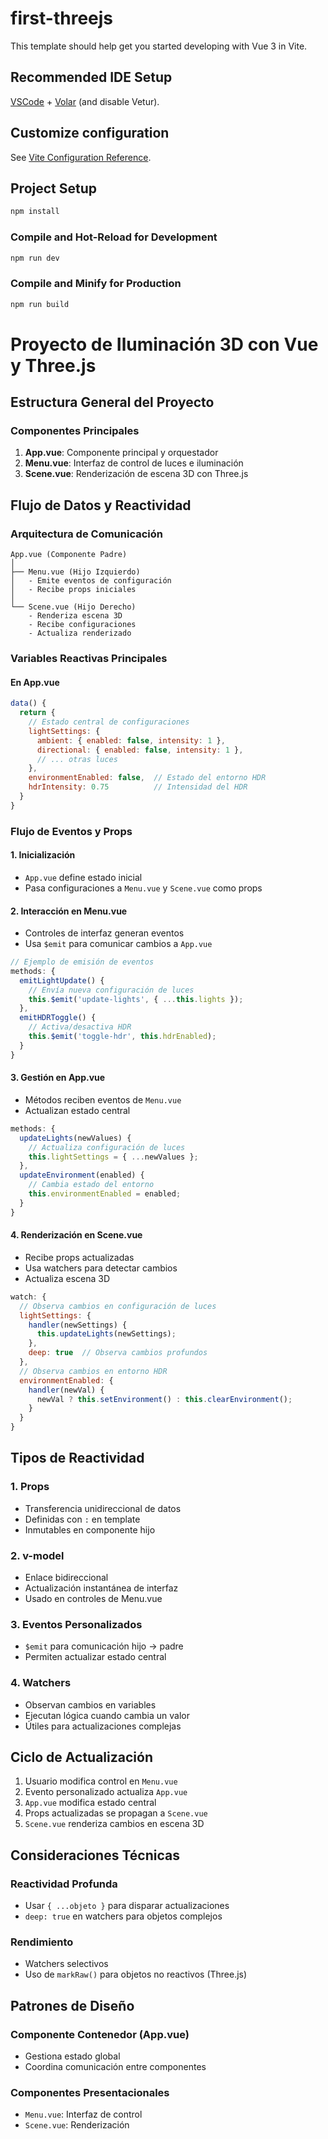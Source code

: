 # first-threejs

This template should help get you started developing with Vue 3 in Vite.

## Recommended IDE Setup

[VSCode](https://code.visualstudio.com/) + [Volar](https://marketplace.visualstudio.com/items?itemName=Vue.volar) (and disable Vetur).

## Customize configuration

See [Vite Configuration Reference](https://vite.dev/config/).

## Project Setup

```sh
npm install
```

### Compile and Hot-Reload for Development

```sh
npm run dev
```

### Compile and Minify for Production

```sh
npm run build
```
# Proyecto de Iluminación 3D con Vue y Three.js

## Estructura General del Proyecto

### Componentes Principales
1. **App.vue**: Componente principal y orquestador
2. **Menu.vue**: Interfaz de control de luces e iluminación
3. **Scene.vue**: Renderización de escena 3D con Three.js

## Flujo de Datos y Reactividad

### Arquitectura de Comunicación
```
App.vue (Componente Padre)
│
├── Menu.vue (Hijo Izquierdo)
│   - Emite eventos de configuración
│   - Recibe props iniciales
│
└── Scene.vue (Hijo Derecho)
    - Renderiza escena 3D
    - Recibe configuraciones
    - Actualiza renderizado
```

### Variables Reactivas Principales

#### En App.vue
```javascript
data() {
  return {
    // Estado central de configuraciones
    lightSettings: {
      ambient: { enabled: false, intensity: 1 },
      directional: { enabled: false, intensity: 1 },
      // ... otras luces
    },
    environmentEnabled: false,  // Estado del entorno HDR
    hdrIntensity: 0.75          // Intensidad del HDR
  }
}
```

### Flujo de Eventos y Props

#### 1. Inicialización
- `App.vue` define estado inicial
- Pasa configuraciones a `Menu.vue` y `Scene.vue` como props

#### 2. Interacción en Menu.vue
- Controles de interfaz generan eventos
- Usa `$emit` para comunicar cambios a `App.vue`

```javascript
// Ejemplo de emisión de eventos
methods: {
  emitLightUpdate() {
    // Envía nueva configuración de luces
    this.$emit('update-lights', { ...this.lights });
  },
  emitHDRToggle() {
    // Activa/desactiva HDR
    this.$emit('toggle-hdr', this.hdrEnabled);
  }
}
```

#### 3. Gestión en App.vue
- Métodos reciben eventos de `Menu.vue`
- Actualizan estado central

```javascript
methods: {
  updateLights(newValues) {
    // Actualiza configuración de luces
    this.lightSettings = { ...newValues };
  },
  updateEnvironment(enabled) {
    // Cambia estado del entorno
    this.environmentEnabled = enabled;
  }
}
```

#### 4. Renderización en Scene.vue
- Recibe props actualizadas
- Usa watchers para detectar cambios
- Actualiza escena 3D

```javascript
watch: {
  // Observa cambios en configuración de luces
  lightSettings: {
    handler(newSettings) {
      this.updateLights(newSettings);
    },
    deep: true  // Observa cambios profundos
  },
  // Observa cambios en entorno HDR
  environmentEnabled: {
    handler(newVal) {
      newVal ? this.setEnvironment() : this.clearEnvironment();
    }
  }
}
```

## Tipos de Reactividad

### 1. Props
- Transferencia unidireccional de datos
- Definidas con `:` en template
- Inmutables en componente hijo

### 2. v-model
- Enlace bidireccional
- Actualización instantánea de interfaz
- Usado en controles de Menu.vue

### 3. Eventos Personalizados
- `$emit` para comunicación hijo → padre
- Permiten actualizar estado central

### 4. Watchers
- Observan cambios en variables
- Ejecutan lógica cuando cambia un valor
- Útiles para actualizaciones complejas

## Ciclo de Actualización

1. Usuario modifica control en `Menu.vue`
2. Evento personalizado actualiza `App.vue`
3. `App.vue` modifica estado central
4. Props actualizadas se propagan a `Scene.vue`
5. `Scene.vue` renderiza cambios en escena 3D

## Consideraciones Técnicas

### Reactividad Profunda
- Usar `{ ...objeto }` para disparar actualizaciones
- `deep: true` en watchers para objetos complejos

### Rendimiento
- Watchers selectivos
- Uso de `markRaw()` para objetos no reactivos (Three.js)

## Patrones de Diseño

### Componente Contenedor (App.vue)
- Gestiona estado global
- Coordina comunicación entre componentes

### Componentes Presentacionales
- `Menu.vue`: Interfaz de control
- `Scene.vue`: Renderización

